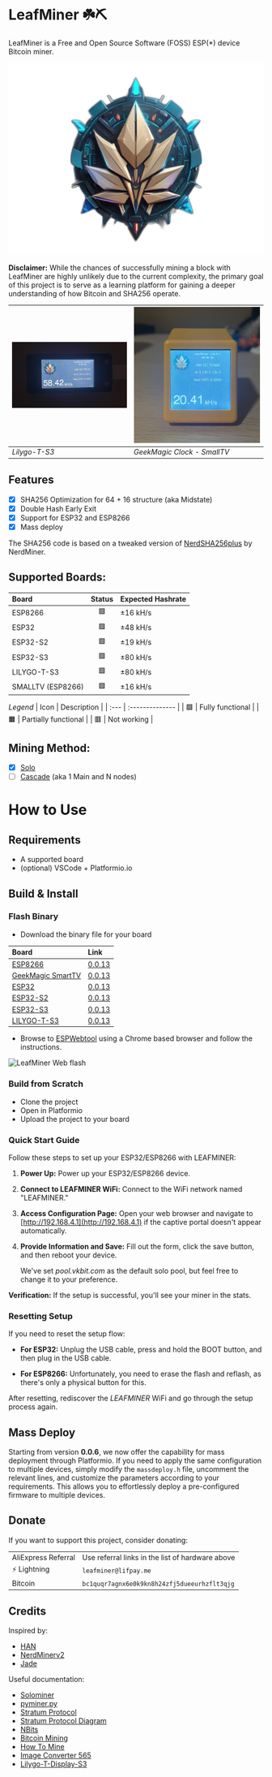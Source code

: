 # LeafMiner ☘️⛏️

LeafMiner is a Free and Open Source Software (FOSS) ESP(\*) device Bitcoin miner.

![LeafMiner Logo](.github/images/leafminer.png)

**Disclaimer:** While the chances of successfully mining a block with LeafMiner are highly unlikely due to the current complexity, the primary goal of this project is to serve as a learning platform for gaining a deeper understanding of how Bitcoin and SHA256 operate.

| ![LeafMiner on Lilygo-T-S3](.github/images/leafminer-lilygots3.png) | ![LeafMiner on GeekMagic Clock Small TV](.github/images/leafminer-geekmagicclock-smalltv.png) |
| :------------------------------------------------------------------ | :-------------------------------------------------------------------------------------------- |
| _Lilygo-T-S3_                                                       | _GeekMagic Clock - SmallTV_                                                                   |

## Features

- [x] SHA256 Optimization for 64 + 16 structure (aka Midstate)
- [x] Double Hash Early Exit
- [x] Support for ESP32 and ESP8266
- [x] Mass deploy

The SHA256 code is based on a tweaked version of [NerdSHA256plus](https://github.com/BitMaker-hub/NerdMiner_v2) by NerdMiner.

## Supported Boards:

| Board             | Status | Expected Hashrate |
| :---------------- | :----: | :---------------- |
| ESP8266           |   🟩   | ±16 kH/s          |
| ESP32             |   🟩   | ±48 kH/s          |
| ESP32-S2          |   🟩   | ±19 kH/s          |
| ESP32-S3          |   🟩   | ±80 kH/s          |
| LILYGO-T-S3       |   🟩   | ±80 kH/s          |
| SMALLTV (ESP8266) |   🟩   | ±16 kH/s          |

_Legend_
| Icon | Description |
| :--- | :-------------- |
| 🟩 | Fully functional |
| 🟧 | Partially functional |
| 🟥 | Not working |

## Mining Method:

- [x] [Solo](docs/solo-mining.md)
- [ ] [Cascade](docs/cascade-mining.md) (aka 1 Main and N nodes)

# How to Use

## Requirements

- A supported board
- (optional) VSCode + Platformio.io

## Build & Install

### Flash Binary

- Download the binary file for your board

| Board                                                    | Link                                                         |
| :------------------------------------------------------- | :----------------------------------------------------------- |
| [ESP8266](https://s.click.aliexpress.com/e/_EuwffHJ)     | [0.0.13](https://github.com/matteocrippa/leafminer/releases) |
| [GeekMagic SmartTV]()                                    | [0.0.13](https://github.com/matteocrippa/leafminer/releases) |
| [ESP32](https://s.click.aliexpress.com/e/_Ey6AJnT)       | [0.0.13](https://github.com/matteocrippa/leafminer/releases) |
| [ESP32-S2](https://s.click.aliexpress.com/e/_EGJcibR)    | [0.0.13](https://github.com/matteocrippa/leafminer/releases) |
| [ESP32-S3](https://s.click.aliexpress.com/e/_EJbAXyl)    | [0.0.13](https://github.com/matteocrippa/leafminer/releases) |
| [LILYGO-T-S3](https://s.click.aliexpress.com/e/_ExRWk6H) | [0.0.13](https://github.com/matteocrippa/leafminer/releases) |

- Browse to [ESPWebtool](https://esp.huhn.me/) using a Chrome based browser and follow the instructions.

<img width="687" alt="LeafMiner Web flash" src="https://github.com/matteocrippa/leafminer/assets/475463/f483b8fe-a563-4249-98f8-092a45a9b4f8">

### Build from Scratch

- Clone the project
- Open in Platformio
- Upload the project to your board

### Quick Start Guide

Follow these steps to set up your ESP32/ESP8266 with LEAFMINER:

1. **Power Up:**
   Power up your ESP32/ESP8266 device.

2. **Connect to LEAFMINER WiFi:**
   Connect to the WiFi network named "LEAFMINER."

3. **Access Configuration Page:**
   Open your web browser and navigate to [http://192.168.4.1](http://192.168.4.1) if the captive portal doesn't appear automatically.

4. **Provide Information and Save:**
   Fill out the form, click the save button, and then reboot your device.

   We've set _pool.vkbit.com_ as the default solo pool, but feel free to change it to your preference.

**Verification:**
If the setup is successful, you'll see your miner in the stats.

### Resetting Setup

If you need to reset the setup flow:

- **For ESP32:**
  Unplug the USB cable, press and hold the BOOT button, and then plug in the USB cable.

- **For ESP8266:**
  Unfortunately, you need to erase the flash and reflash, as there's only a physical button for this.

After resetting, rediscover the _LEAFMINER_ WiFi and go through the setup process again.

## Mass Deploy

Starting from version **0.0.6**, we now offer the capability for mass deployment through Platformio. If you need to apply the same configuration to multiple devices, simply modify the `massdeploy.h` file, uncomment the relevant lines, and customize the parameters according to your requirements. This allows you to effortlessly deploy a pre-configured firmware to multiple devices.

## Donate

If you want to support this project, consider donating:

|                     |                                                  |
| :------------------ | :----------------------------------------------- |
| AliExpress Referral | Use referral links in the list of hardware above |
| ⚡️ Lightning       | `leafminer@lifpay.me`                            |
| Bitcoin             | `bc1quqr7agnx6e0k9kn8h24zfj5dueeurhzflt3qjg`     |

## Credits

Inspired by:

- [HAN](https://github.com/valerio-vaccaro/HAN)
- [NerdMinerv2](https://github.com/BitMaker-hub/NerdMiner_v2)
- [Jade](https://github.com/Blockstream/Jade/tree/miner_all_0.1.47/components/miner)

Useful documentation:

- [Solominer](https://github.com/iceland2k14/solominer/blob/main/solo_miner.py)
- [pyminer.py](https://github.com/jgarzik/pyminer/blob/master/pyminer.py)
- [Stratum Protocol](https://reference.cash/mining/stratum-protocol)
- [Stratum Protocol Diagram](https://github.com/aeternity/protocol/blob/master/STRATUM.md)
- [NBits](https://learnmeabitcoin.com/technical/bits)
- [Bitcoin Mining](https://www.righto.com/2014/02/bitcoin-mining-hard-way-algorithms.html)
- [How To Mine](https://gist.github.com/Ending2015a/70373b2f6f665a765b4d0b0c427f052b)
- [Image Converter 565](http://www.rinkydinkelectronics.com/t_imageconverter565.php)
- [Lilygo-T-Display-S3](https://github.com/Xinyuan-LilyGO/T-Display-S3/tree/main)
